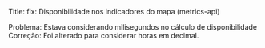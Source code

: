 Title: fix: Disponibilidade nos indicadores do mapa (metrics-api)

Problema:  Estava considerando milisegundos no cálculo de disponibilidade
Correção: Foi alterado para considerar horas em decimal.
